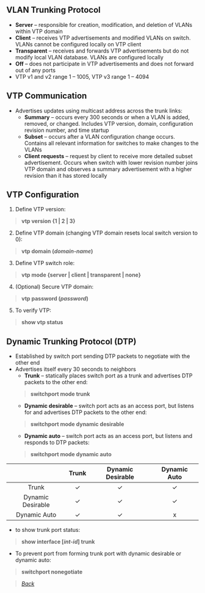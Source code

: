 ## VLAN Trunking Protocol  
* **Server** – responsible for creation, modification, and deletion of VLANs within VTP domain  
* **Client** – receives VTP advertisements and modified VLANs on switch. VLANs cannot be configured locally on VTP client  
* **Transparent** – receives and forwards VTP advertisements but do not modify local VLAN database. VLANs are configured locally  
* **Off** – does not participate in VTP advertisements and does not forward out of any ports  
* VTP v1 and v2 range 1 – 1005, VTP v3 range 1 – 4094  


## VTP Communication  
* Advertises updates using multicast address across the trunk links:  
  * **Summary** – occurs every 300 seconds or when a VLAN is added, removed, or changed. Includes VTP version, domain, configuration revision number, and time startup  
  * **Subset** – occurs after a VLAN configuration change occurs. Contains all relevant information for switches to make changes to the VLANs  
  * **Client requests** – request by client to receive more detailed subset advertisement. Occurs when switch with lower revision number joins VTP domain and observes a summary advertisement with a higher revision than it has stored locally  


## VTP Configuration  
1. Define VTP version:  
> **vtp version {1 | 2 | 3}**  
2. Define VTP domain (changing VTP domain resets local switch version to 0):  
> **vtp domain (*domain-name*)**  
3. Define VTP switch role:  
> **vtp mode {server | client | transparent | none}**  
4. (Optional) Secure VTP domain:  
> **vtp password (*password*)**  
5. To verify VTP:  
> **show vtp status**  


## Dynamic Trunking Protocol (DTP)  
* Established by switch port sending DTP packets to negotiate with the other end  
* Advertises itself every 30 seconds to neighbors  
  * **Trunk** – statically places switch port as a trunk and advertises DTP packets to the other end:  
  > **switchport mode trunk**  
  * **Dynamic desirable** – switch port acts as an access port, but listens for and advertises DTP packets to the other end:  
  > **switchport mode dynamic desirable**  
  * **Dynamic auto** – switch port acts as an access port, but listens and responds to DTP packets:  
  > **switchport mode dynamic auto**  
  
|                   | Trunk | Dynamic Desirable | Dynamic Auto |
| :---:             | :---: |   :---:           |   :---:      |
| Trunk             |    ✓  |    ✓             |   ✓          |
| Dynamic Desirable | ✓     |   ✓              |   ✓          |
| Dynamic Auto      | ✓     |   ✓              |      x       |  

* to show trunk port status:  
> **show interface [*int-id*] trunk**  
* To prevent port from forming trunk port with dynamic desirable or dynamic auto:  
> **switchport nonegotiate**  


> *[Back](https://github.com/network-dluong/CCNP-ENCOR/tree/3.0-Infrastructure)*  
